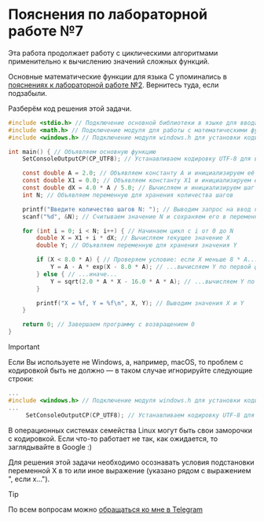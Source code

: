 # Пояснения по лабораторной работе №7

Эта работа продолжает работу с циклическими алгоритмами применительно к вычислению значений сложных функций.

Основные математические функции для языка C упоминались в [пояснениях к лабораторной работе №2](/2.%20Математические%20операторы/15/Program_2_var15_guideline.md). Вернитесь туда, если подзабыли.

Разберём код решения этой задачи.
```c
#include <stdio.h> // Подключение основной библиотеки в языке для ввода/вывода
#include <math.h> // Подключение модуля для работы с математическими функциями
#include <windows.h> // Подключение модуля windows.h для установки кодировки вывода

int main() { // Объявляем основную функцию
    SetConsoleOutputCP(CP_UTF8); // Устанавливаем кодировку UTF-8 для вывода в консоли русских символов

    const double A = 2.0; // Объявляем константу A и инициализируем её значением 2.0
    const double X1 = 0.0; // Объявляем константу X1 и инициализируем её начальным значением координаты X
    const double dX = 4.0 * A / 5.0; // Вычисляем и инициализируем шаг изменения X (dX)
    int N; // Объявляем переменную для хранения количества шагов

    printf("Введите количество шагов N: "); // Выводим запрос на ввод количества шагов N
    scanf("%d", &N); // Считываем значение N и сохраняем его в переменную N

    for (int i = 0; i < N; i++) { // Начинаем цикл с i от 0 до N
        double X = X1 + i * dX; // Вычисляем текущее значение X
        double Y; // Объявляем переменную для хранения значения Y

        if (X < 8.0 * A) { // Проверяем условие: если X меньше 8 * A...
            Y = A - A * exp(X - 8.0 * A); // ...вычисляем Y по первой формуле
        } else { // ...иначе...
            Y = sqrt(2.0 * A * X - 16.0 * A * A); // ...вычисляем Y по второй формуле
        }

        printf("X = %f, Y = %f\n", X, Y); // Выводим значения X и Y
    }

    return 0; // Завершаем программу с возвращением 0
}
```

> [!IMPORTANT]
> Если Вы используете не Windows, а, например, macOS, то проблем с кодировкой быть не должно — в таком случае игнорируйте следующие строки:
> ```c
> ...
> #include <windows.h> // Подключение модуля windows.h для установки кодировки вывода
> ...
>      SetConsoleOutputCP(CP_UTF8); // Устанавливаем кодировку UTF-8 для вывода в консоли русских символов: иначе будут иероглифы
> ```
>
> В операционных системах семейства Linux могут быть свои заморочки с кодировкой. Если что-то работает не так, как ожидается, то заглядывайте в Google :)

Для решения этой задачи необходимо осознавать условия подстановки переменной X в то или иное выражение (указано рядом с выражением ", если x...").

> [!TIP]
> По всем вопросам можно [обращаться ко мне в Telegram](https://t.me/plunkzy)